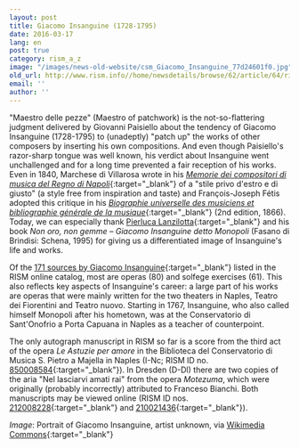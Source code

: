 ```yaml
---
layout: post
title: Giacomo Insanguine (1728-1795)
date: 2016-03-17
lang: en
post: true
category: rism_a_z
image: "/images/news-old-website/csm_Giacomo_Insanguine_77d24601f0.jpg"
old_url: http://www.rism.info//home/newsdetails/browse/62/article/64/rism-a-z-giacomo-insanguine-1728-1795.html
email: ''
author: ''
---
```


"Maestro delle pezze" (Maestro of patchwork) is the not-so-flattering judgment delivered by Giovanni Paisiello about the tendency of Giacomo Insanguine (1728-1795) to (unadeptly) "patch up" the works of other composers by inserting his own compositions. And even though Paisiello's razor-sharp tongue was well known, his verdict about Insanguine went unchallenged and for a long time prevented a fair reception of his works. Even in 1840, Marchese di Villarosa wrote in his [_Memorie dei compositori di musica del Regno di Napoli_](http://digitale.bnnonline.it/index.php?it/149/ricerca-contenuti-digitali/show/84/){:target="_blank"} of a "stile privo d'estro e di giusto" (a style free from inspiration and taste) and François-Joseph Fétis adopted this critique in his [_Biographie universelle des musiciens et bibliographie générale de la musique_](http://gallica.bnf.fr/ark:/12148/bpt6k69720x/f404.image.r=){:target="_blank"} (2nd edition, 1866). Today, we can especially thank [Pierluca Lanzilotta](http://cons.bz.it/IT/progs/pages/lanzillotta-pierluca.aspx){:target="_blank"} and his book _Non oro, non gemme – Giacomo Insanguine detto Monopoli_ (Fasano di Brindisi: Schena, 1995) for giving us a differentiated image of Insanguine's life and works.

Of the [171 sources by Giacomo Insanguine](https://opac.rism.info/search?View=rism&author=Insanguine){:target="_blank"} listed in the RISM online catalog, most are operas (80) and solfege exercises (61). This also reflects key aspects of Insanguine's career: a large part of his works are operas that were mainly written for the two theaters in Naples, Teatro dei Fiorentini and Teatro nuovo. Starting in 1767, Insanguine, who also called himself Monopoli after his hometown, was at the Conservatorio di Sant'Onofrio a Porta Capuana in Naples as a teacher of counterpoint.

The only autograph manuscript in RISM so far is a score from the third act of the opera _Le Astuzie per amore_ in the Biblioteca del Conservatorio di Musica S. Pietro a Majella in Naples (I-Nc; RISM ID no. [850008584](https://opac.rism.info/search?id=850008584){:target="_blank"}). In Dresden (D-Dl) there are two copies of the aria "Nel lasciarvi amati rai" from the opera _Motezuma_, which were originally (probably incorrectly) attributed to Franceso Bianchi. Both manuscripts may be viewed online (RISM ID nos. [212008228](https://opac.rism.info/search?id=212008228){:target="_blank"} and [210021436](https://opac.rism.info/search?id=210021436){:target="_blank"}).

_Image_: Portrait of Giacomo Insanguine, artist unknown, via [Wikimedia Commons](https://it.wikipedia.org/wiki/File:Giacomo_Insanguine.jpg){:target="_blank"}


